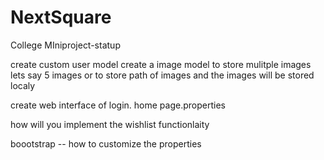 # NextSquare
College MIniproject-statup


create custom user model
create a image model to store mulitple images lets say 5 images or to store path of images and the images will be stored localy

create web interface of login. home page.properties

how will you implement the wishlist functionlaity

boootstrap -- how to customize the properties

